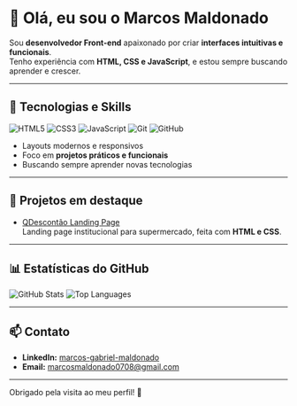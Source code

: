 # 👋 Olá, eu sou o Marcos Maldonado

Sou **desenvolvedor Front-end** apaixonado por criar **interfaces intuitivas e funcionais**.  
Tenho experiência com **HTML, CSS e JavaScript**, e estou sempre buscando aprender e crescer.

---

## 🚀 Tecnologias e Skills

<p align="left">
  <img alt="HTML5" src="https://img.shields.io/badge/HTML5-E34F26?style=for-the-badge&logo=html5&logoColor=white"/>
  <img alt="CSS3" src="https://img.shields.io/badge/CSS3-1572B6?style=for-the-badge&logo=css3&logoColor=white"/>
  <img alt="JavaScript" src="https://img.shields.io/badge/JavaScript-F7DF1E?style=for-the-badge&logo=javascript&logoColor=black"/>
  <img alt="Git" src="https://img.shields.io/badge/Git-F05032?style=for-the-badge&logo=git&logoColor=white"/>
  <img alt="GitHub" src="https://img.shields.io/badge/GitHub-181717?style=for-the-badge&logo=github&logoColor=white"/>
</p>

- Layouts modernos e responsivos  
- Foco em **projetos práticos e funcionais**  
- Buscando sempre aprender novas tecnologias

---

## 🌟 Projetos em destaque

- [QDescontão Landing Page](https://github.com/marcosmaldonadoo/qdescontao-landing-page)  
  Landing page institucional para supermercado, feita com **HTML e CSS**.

---

## 📊 Estatísticas do GitHub

<p align="left">
  <img src="https://github-readme-stats.vercel.app/api?username=marcosmaldonadoo&show_icons=true&theme=radical" alt="GitHub Stats" />
  <img src="https://github-readme-stats.vercel.app/api/top-langs/?username=marcosmaldonadoo&layout=compact&theme=radical" alt="Top Languages" />
</p>

---

## 📫 Contato

- **LinkedIn:** [marcos-gabriel-maldonado](https://www.linkedin.com/in/marcos-gabriel-maldonado-20000a258)  
- **Email:** marcosmaldonado0708@gmail.com  

---

Obrigado pela visita ao meu perfil! 🌟

